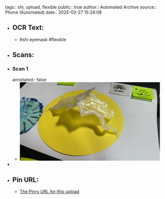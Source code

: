 tags:: shi, upload, flexible
public:: true
author:: Automated Archive
source:: Phone (Automated)
date:: 2025-02-27 15:24:08

- ## OCR Text:
	- #shi
	  eyemask
	  #flexible
- ## Scans:
- ### Scan 1
  annotated:: false
	- ![./assets/scans/2025-02-27T15-24-08-6498.jpg](./assets/scans/2025-02-27T15-24-08-6498.jpg)
-
- ## Pin URL:
	- [The Pinry URL for this upload](https://pinry.petau.net/pins/171/)